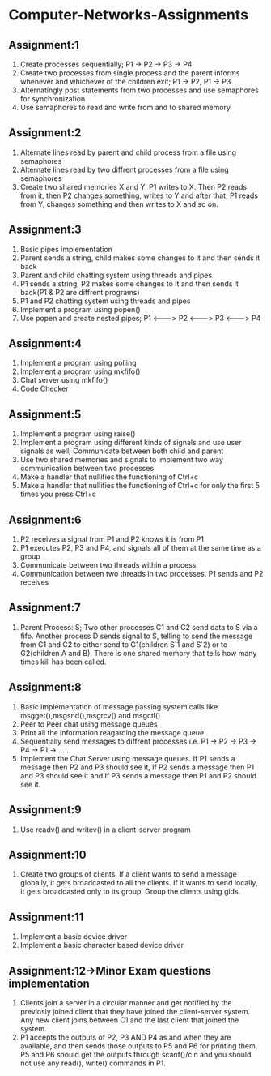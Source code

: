 # Computer-Networks-Assignments
## Assignment:1
1) Create processes sequentially; P1 -> P2 -> P3 -> P4
2) Create two processes from single process and the parent informs whenever and whichever of the children exit; P1 -> P2, P1 -> P3
3) Alternatingly post statements from two processes and use semaphores for synchronization
4) Use semaphores to read and write from and to shared memory

## Assignment:2
1) Alternate lines read by parent and child process from a file using semaphores
2) Alternate lines read by two diffrent processes from a file using semaphores
3) Create two shared memories X and Y. P1 writes to X. Then P2 reads from it, then P2 changes something, writes to Y and after that, P1 reads from Y,
   changes something and then writes to X and so on.

## Assignment:3
1) Basic pipes implementation
2) Parent sends a string, child makes some changes to it and then sends it back
3) Parent and child chatting system using threads and pipes
4) P1 sends a string, P2 makes some changes to it and then sends it back(P1 & P2 are diffrent programs)
5) P1 and P2 chatting system using threads and pipes
6) Implement a program using popen()
7) Use popen and create nested pipes; P1 <---> P2 <---> P3 <---> P4

## Assignment:4
1) Implement a program using polling
2) Implement a program using mkfifo()
3) Chat server using mkfifo()
4) Code Checker

## Assignment:5
1) Implement a program using raise()
2) Implement a program using different kinds of signals and use user signals as well; Communicate between both child and parent
3) Use two shared memories and signals to implement two way communication between two processes
4) Make a handler that nullifies the functioning of Ctrl+c
5) Make a handler that nullifies the functioning of Ctrl+c for only the first 5 times you press Ctrl+c

## Assignment:6
1) P2 receives a signal from P1 and P2 knows it is from P1
2) P1 executes P2, P3 and P4, and signals all of them at the same time as a group
3) Communicate between two threads within a process
4) Communication between two threads in two processes. P1 sends and P2 receives

## Assignment:7
1) Parent Process: S; Two other processes C1 and C2 send data to S via a fifo. Another process D sends signal to S, telling to send the message from C1 and C2 to
   either send to G1(children S\`1 and S\`2) or to G2(children A and B). There is one shared memory that tells how many times kill has been called.

## Assignment:8
1) Basic implementation of message passing system calls like msgget(),msgsnd(),msgrcv() and msgctl()
2) Peer to Peer chat using message queues
3) Print all the information reagarding the message queue
4) Sequentially send messages to diffrent processes i.e. P1 -> P2 -> P3 -> P4 -> P1 -> ......
5) Implement the Chat Server using message queues. If P1 sends a message then P2 and P3 should see it, If P2 sends a message then P1 and P3 should see it
   and If P3 sends a message then P1 and P2 should see it.

## Assignment:9
1) Use readv() and writev() in a client-server program

## Assignment:10
1) Create two groups of clients. If a client wants to send a message globally, it gets broadcasted to all the clients. If it wants to send locally, it gets broadcasted only to its group. Group the clients using gids.

## Assignment:11
1) Implement a basic device driver
2) Implement a basic character based device driver

## Assignment:12->Minor Exam questions implementation
1) Clients join a server in a circular manner and get notified by the previosly joined client that they have joined the client-server system. Any new client joins between C1 and the last client that joined the system.
2) P1 accepts the outputs of P2, P3 AND P4 as and when they are available, and then sends those outputs to P5 and P6 for printing them. P5 and P6 should get the outputs through scanf()/cin and you should not use any read(), write() commands in P1.
